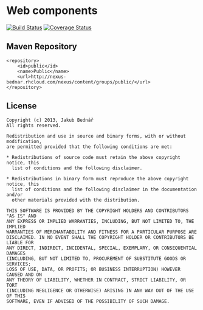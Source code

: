 Web components
====

[![Build Status](https://api.travis-ci.org/bednar/components.png?branch=master)](https://travis-ci.org/bednar/components) [![Coverage Status](https://coveralls.io/repos/bednar/components/badge.png)](https://coveralls.io/r/bednar/components)

## Maven Repository

    <repository>
        <id>public</id>
        <name>Public</name>
        <url>http://nexus-bednar.rhcloud.com/nexus/content/groups/public/</url>
    </repository>
    
## License

    Copyright (c) 2013, Jakub Bednář
    All rights reserved.

    Redistribution and use in source and binary forms, with or without modification,
    are permitted provided that the following conditions are met:

    * Redistributions of source code must retain the above copyright notice, this
      list of conditions and the following disclaimer.

    * Redistributions in binary form must reproduce the above copyright notice, this
      list of conditions and the following disclaimer in the documentation and/or
      other materials provided with the distribution.

    THIS SOFTWARE IS PROVIDED BY THE COPYRIGHT HOLDERS AND CONTRIBUTORS "AS IS" AND
    ANY EXPRESS OR IMPLIED WARRANTIES, INCLUDING, BUT NOT LIMITED TO, THE IMPLIED
    WARRANTIES OF MERCHANTABILITY AND FITNESS FOR A PARTICULAR PURPOSE ARE
    DISCLAIMED. IN NO EVENT SHALL THE COPYRIGHT HOLDER OR CONTRIBUTORS BE LIABLE FOR
    ANY DIRECT, INDIRECT, INCIDENTAL, SPECIAL, EXEMPLARY, OR CONSEQUENTIAL DAMAGES
    (INCLUDING, BUT NOT LIMITED TO, PROCUREMENT OF SUBSTITUTE GOODS OR SERVICES;
    LOSS OF USE, DATA, OR PROFITS; OR BUSINESS INTERRUPTION) HOWEVER CAUSED AND ON
    ANY THEORY OF LIABILITY, WHETHER IN CONTRACT, STRICT LIABILITY, OR TORT
    (INCLUDING NEGLIGENCE OR OTHERWISE) ARISING IN ANY WAY OUT OF THE USE OF THIS
    SOFTWARE, EVEN IF ADVISED OF THE POSSIBILITY OF SUCH DAMAGE.

